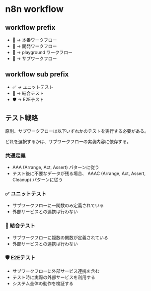 # n8n workflow

## workflow prefix

- 🚀 -> 本番ワークフロー
- 🚧 -> 開発ワークフロー
- 🎠 -> playground ワークフロー
- 🧩 -> サブワークフロー

## workflow sub prefix

- ✅ -> ユニットテスト
- 🧱 -> 結合テスト
- 🛡️ -> E2Eテスト

## テスト戦略

原則、サブワークフローは以下いずれかのテストを実行する必要がある。

どれを選択するかは、サブワークフローの実装内容に依存する。

### 共通定義

- AAA (Arrange, Act, Assert) パターンに従う
- テスト後に不要なデータが残る場合、 AAAC (Arrange, Act, Assert, Cleanup) パターンに従う

### ✅ ユニットテスト

- サブワークフローに一関数のみ定義されている
- 外部サービスとの連携は行わない

### 🧱 結合テスト 

- サブワークフローに複数の関数が定義されている
- 外部サービスとの連携は行わない

### 🛡️ E2Eテスト

- サブワークフローに外部サービス連携を含む
- テスト時に実際の外部サービスを利用する
- システム全体の動作を検証する
